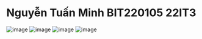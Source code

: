 # Nguyễn Tuấn Minh BIT220105 22IT3

![image](https://github.com/user-attachments/assets/3a734a75-7fe0-491f-8fd5-96894c763430)
![image](https://github.com/user-attachments/assets/337dc6aa-adc6-4bad-8926-e2c6d8343af2)
![image](https://github.com/user-attachments/assets/879a1e60-abb8-4e7e-bc5c-4a49a2d975be)
![image](https://github.com/user-attachments/assets/03fe3838-7a59-4a8e-adc4-a9acc66c303c)
